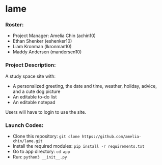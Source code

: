 # lame

### Roster:
* Project Manager: Amelia Chin (achin10)
* Ethan Shenker (eshenker10)
* Liam Kronman (lkronman10)
* Maddy Andersen (mandersen10)

### Project Description:
A study space site with:
* A personalized greeting, the date and time, weather, holiday, advice, and a cute dog picture
* An editable to-do list
* An editable notepad  
      
Users will have to login to use the site.

### Launch Codes:
* Clone this repository:
  `git clone https://github.com/amelia-chin/lame.git`
* Install the required modules:
  `pip install -r requirements.txt`
* Go to app directory:
  `cd app`
* Run:
  `python3 __init__.py`

